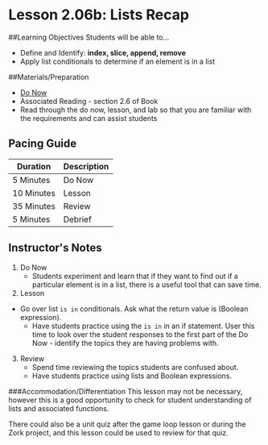 # Lesson 2.06b: Lists Recap

##Learning Objectives
Students will be able to... 
* Define and Identify: **index, slice, append, remove**
* Apply list conditionals to determine if an element is in a list

##Materials/Preparation
* [Do Now]
* Associated Reading - section 2.6 of Book
* Read through the do now, lesson, and lab so that you are familiar with the requirements and can assist students

## Pacing Guide
| **Duration**   | **Description** |
| ---------- | ----------- |
| 5 Minutes  | Do Now      |
| 10 Minutes | Lesson      |
| 35 Minutes | Review      |
| 5 Minutes | Debrief  |

## Instructor's Notes
1. Do Now
    * Students experiment and learn that if they want to find out if a particular element is in a list, there is a useful tool that can save time.
2. Lesson
  * Go over list `is in` conditionals. Ask what the return value is (Boolean expression).
    * Have students practice using the `is in` in an if statement. User this time to look over the student responses to the first part of the Do Now - identify the topics they are having problems with.
3. Review
    * Spend time reviewing the topics students are confused about.
    * Have students practice using lists and Boolean expressions.

###Accommodation/Differentiation 
This lesson may not be necessary, however this is a good opportunity to check for student understanding of lists and associated functions. 

There could also be a unit quiz after the game loop lesson or during the Zork project, and this lesson could be used to review for that quiz.
  
[Do Now]:do_now2.md

